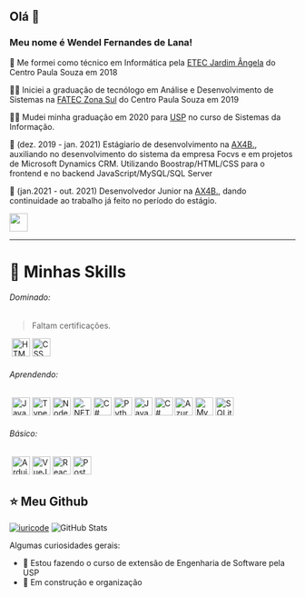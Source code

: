 ## Olá 👋
### Meu nome é <strong>Wendel Fernandes de Lana!</strong>

:school: Me formei como técnico em Informática pela <a href="https://etecjardimangela.com.br/">ETEC Jardim Ângela</a> do Centro Paula Souza em 2018

:man_student: Iniciei a graduação de tecnólogo em Análise e Desenvolvimento de Sistemas na <a href="https://fateczonasul.edu.br">FATEC Zona Sul</a> do Centro Paula Souza em 2019 

:man_technologist: Mudei minha graduação em 2020 para <a href="https://usp.br">USP</a> no curso de Sistemas da Informação.

💼 (dez. 2019 - jan. 2021) Estágiario de desenvolvimento na <a href="https://ax4b.com">AX4B.</a>, auxiliando no desenvolvimento do sistema da empresa Focvs e em projetos de Microsoft Dynamics CRM. Utilizando Boostrap/HTML/CSS para o frontend e no backend JavaScript/MySQL/SQL Server


💼 (jan.2021 - out. 2021) Desenvolvedor Junior na <a href="https://ax4b.com">AX4B.</a>, dando continuidade ao trabalho já feito no período do estágio.

<a href="https://www.linkedin.com/in/wendel-de-lana/"><img height="32" src="https://img.shields.io/badge/LinkedIn-0077B5?style=for-the-badge&logo=linkedin&logoColor=white"/></a>

----

  # 🚀 Minhas Skills
  
   ###### Dominado:
   > Faltam certificações.
   
   ‎ <img height="32" src="https://img.shields.io/badge/HTML5-E34F26?style=for-the-badge&logo=html5&logoColor=white" alt="HTML5"/>
   <img height="32" src="https://img.shields.io/badge/CSS3-1572B6?style=for-the-badge&logo=css3&logoColor=white" alt="CSS"/>
   ###### Aprendendo:
   ‎ <img height="32" src="https://img.shields.io/badge/JavaScript-323330?style=for-the-badge&logo=javascript&logoColor=F7DF1E" alt="Javascript"/>
   <img height="32" src="https://img.shields.io/badge/TypeScript-007ACC?style=for-the-badge&logo=typescript&logoColor=white" alt="Typescript"/>
   <img height="32" src="https://img.shields.io/badge/Node.js-43853D?style=for-the-badge&logo=node.js&logoColor=white" alt="Nodejs"/>
   <img height="32" src="https://img.shields.io/badge/.NET-5C2D91?style=for-the-badge&logo=.net&logoColor=white" alt=".NET"/>
   <img height="32" src="https://img.shields.io/badge/c%23-%23239120.svg?style=for-the-badge&logo=c-sharp&logoColor=white" alt="C#"/>
   <img height="32" src="https://img.shields.io/badge/Python-14354C?style=for-the-badge&logo=python&logoColor=white" alt="Python"/>
   <img height="32" src="https://img.shields.io/badge/Java-ED8B00?style=for-the-badge&logo=java&logoColor=white" alt="Java"/>
   <img height="32" src="https://img.shields.io/badge/MySQL-00000F?style=for-the-badge&logo=mysql&logoColor=white" alt="C#"/>
   <img height="32" src="https://img.shields.io/badge/azure-%230072C6.svg?style=for-the-badge&logo=microsoftazure&logoColor=white" alt="Azure"/>
   <img height="32" src="https://img.shields.io/badge/MySQL-00000F?style=for-the-badge&logo=mysql&logoColor=white" alt="MySQL"/>
   <img height="32" src="https://img.shields.io/badge/sqlite-%2307405e.svg?style=for-the-badge&logo=sqlite&logoColor=white" alt="SQLite"/>
  
   ###### Básico:
   ‎ <img height="32" src="https://img.shields.io/badge/-Arduino-00979D?style=for-the-badge&logo=Arduino&logoColor=white" alt="Arduino"/>
   <img height="32" src="https://img.shields.io/badge/Vue.js-35495E?style=for-the-badge&logo=vue.js&logoColor=4FC08D" alt="VueJS"/>
   <img height="32" src="https://img.shields.io/badge/React-20232A?style=for-the-badge&logo=react&logoColor=61DAFB" alt="React"/>
   <img height="32" src="https://img.shields.io/badge/PostgreSQL-316192?style=for-the-badge&logo=postgresql&logoColor=white" alt="PostegreSQL"/>
  

## ⭐ Meu Github
[![iuricode](https://github-readme-stats.vercel.app/api/top-langs/?username=WendelLana&hide=html&layout=compact&theme=default)](https://github.com/iuricode/)
![GitHub Stats](https://github-readme-stats.vercel.app/api?username=WendelLana&show_icons=true)

Algumas curiosidades gerais:

- 🔭 Estou fazendo o curso de extensão de Engenharia de Software pela USP
- 🌱 Em construção e organização
<!---
- 👯 Estou colaborando com alguns projetos de amigos
- 🤔 I’m looking for help with ...
- 💬 Ask me about ...
- 📫 How to reach me: 
- ⚡ Fun fact: ...
-->

